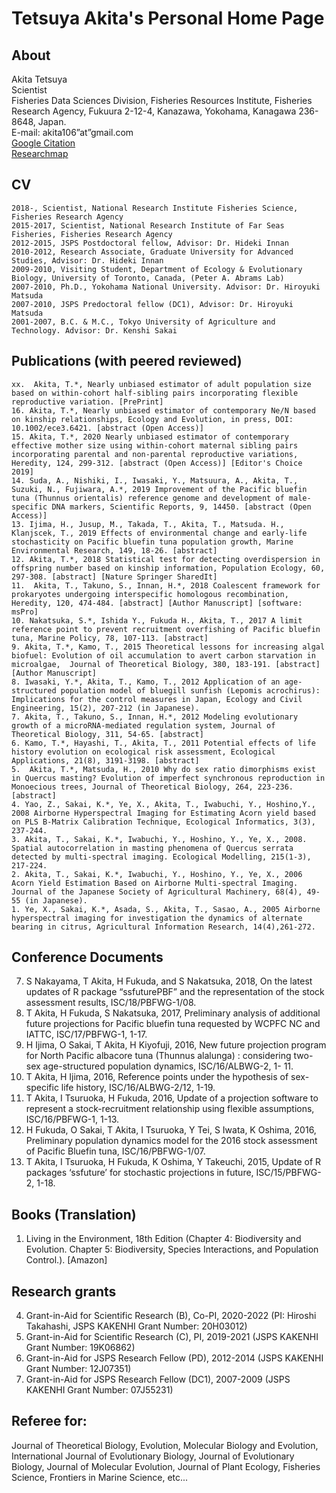 # Tetsuya Akita's Personal Home Page

## About
Akita Tetsuya  
Scientist  
Fisheries Data Sciences Division, Fisheries Resources Institute, Fisheries Research Agency, Fukuura 2-12-4, Kanazawa, Yokohama, Kanagawa 236-8648, Japan.  
E-mail: akita106”at”gmail.com  
[Google Citation](https://scholar.google.com.au/citations?user=Zn1DbAMAAAAJ&hl=en)  
[Researchmap](https://researchmap.jp/akitatetsuya/)  

## CV
    2018-, Scientist, National Research Institute Fisheries Science, Fisheries Research Agency
    2015-2017, Scientist, National Research Institute of Far Seas Fisheries, Fisheries Research Agency
    2012-2015, JSPS Postdoctoral fellow, Advisor: Dr. Hideki Innan
    2010-2012, Research Associate, Graduate University for Advanced Studies, Advisor: Dr. Hideki Innan
    2009-2010, Visiting Student, Department of Ecology & Evolutionary Biology, University of Toronto, Canada, (Peter A. Abrams Lab)
    2007-2010, Ph.D., Yokohama National University. Advisor: Dr. Hiroyuki Matsuda
    2007-2010, JSPS Predoctoral fellow (DC1), Advisor: Dr. Hiroyuki Matsuda
    2001-2007, B.C. & M.C., Tokyo University of Agriculture and Technology. Advisor: Dr. Kenshi Sakai
## Publications (with peered reviewed)
    xx.  Akita, T.*, Nearly unbiased estimator of adult population size based on within-cohort half-sibling pairs incorporating flexible reproductive variation. [PrePrint]
    16. Akita, T.*, Nearly unbiased estimator of contemporary Ne/N based on kinship relationships, Ecology and Evolution, in press, DOI: 10.1002/ece3.6421. [abstract (Open Access)]
    15. Akita, T.*, 2020 Nearly unbiased estimator of contemporary effective mother size using within-cohort maternal sibling pairs incorporating parental and non-parental reproductive variations, Heredity, 124, 299-312. [abstract (Open Access)] [Editor's Choice 2019]
    14. Suda, A., Nishiki, I., Iwasaki, Y., Matsuura, A., Akita, T., Suzuki, N., Fujiwara, A.*, 2019 Improvement of the Pacific bluefin tuna (Thunnus orientalis) reference genome and development of male-specific DNA markers, Scientific Reports, 9, 14450. [abstract (Open Access)]
    13. Ijima, H., Jusup, M., Takada, T., Akita, T., Matsuda. H., Klanjscek, T., 2019 Effects of environmental change and early-life stochasticity on Pacific bluefin tuna population growth, Marine Environmental Research, 149, 18-26. [abstract]
    12. Akita, T.*, 2018 Statistical test for detecting overdispersion in offspring number based on kinship information, Population Ecology, 60, 297-308. [abstract] [Nature Springer SharedIt]
    11.  Akita, T., Takuno, S., Innan, H.*, 2018 Coalescent framework for prokaryotes undergoing interspecific homologous recombination, Heredity, 120, 474-484. [abstract] [Author Manuscript] [software: msPro]
    10. Nakatsuka, S.*, Ishida Y., Fukuda H., Akita, T., 2017 A limit reference point to prevent recruitment overfishing of Pacific bluefin tuna, Marine Policy, 78, 107-113. [abstract]
    9. Akita, T.*, Kamo, T., 2015 Theoretical lessons for increasing algal biofuel: Evolution of oil accumulation to avert carbon starvation in microalgae,  Journal of Theoretical Biology, 380, 183-191. [abstract] [Author Manuscript]
    8. Iwasaki, Y.*, Akita, T., Kamo, T., 2012 Application of an age-structured population model of bluegill sunfish (Lepomis acrochirus): Implications for the control measures in Japan, Ecology and Civil Engineering, 15(2), 207-212 (in Japanese).
    7. Akita, T., Takuno, S., Innan, H.*, 2012 Modeling evolutionary growth of a microRNA-mediated regulation system, Journal of Theoretical Biology, 311, 54-65. [abstract]
    6. Kamo, T.*, Hayashi, T., Akita, T., 2011 Potential effects of life history evolution on ecological risk assessment, Ecological Applications, 21(8), 3191-3198. [abstract]
    5.  Akita, T.*, Matsuda, H., 2010 Why do sex ratio dimorphisms exist in Quercus masting? Evolution of imperfect synchronous reproduction in Monoecious trees, Journal of Theoretical Biology, 264, 223-236. [abstract]
    4. Yao, Z., Sakai, K.*, Ye, X., Akita, T., Iwabuchi, Y., Hoshino,Y., 2008 Airborne Hyperspectral Imaging for Estimating Acorn yield based on PLS B-Matrix Calibration Technique, Ecological Informatics, 3(3), 237-244.
    3. Akita, T., Sakai, K.*, Iwabuchi, Y., Hoshino, Y., Ye, X., 2008. Spatial autocorrelation in masting phenomena of Quercus serrata detected by multi-spectral imaging. Ecological Modelling, 215(1-3), 217-224.
    2. Akita, T., Sakai, K.*, Iwabuchi, Y., Hoshino, Y., Ye, X., 2006 Acorn Yield Estimation Based on Airborne Multi-spectral Imaging. Journal of the Japanese Society of Agricultural Machinery, 68(4), 49-55 (in Japanese).
    1. Ye, X., Sakai, K.*, Asada, S., Akita, T., Sasao, A., 2005 Airborne hyperspectral imaging for investigation the dynamics of alternate bearing in citrus, Agricultural Information Research, 14(4),261-272.
## Conference Documents
7. S Nakayama, T Akita, H Fukuda, and S Nakatsuka, 2018, On the latest updates of R package “ssfuturePBF” and the representation of the stock assessment results, ISC/18/PBFWG-1/08.
6. T Akita, H Fukuda, S Nakatsuka, 2017, Preliminary analysis of additional future projections for Pacific bluefin tuna requested by WCPFC NC and IATTC, ISC/17/PBFWG-1, 1-17.
5. H Ijima, O Sakai, T Akita, H Kiyofuji, 2016, New future projection program for North Pacific albacore tuna (Thunnus alalunga) : considering two-sex age-structured population dynamics, ISC/16/ALBWG-2, 1- 11.
4. T Akita, H Ijima, 2016, Reference points under the hypothesis of sex-specific life history, ISC/16/ALBWG-2/12, 1-19.
3. T Akita, I Tsuruoka, H Fukuda, 2016, Update of a projection software to represent a stock-recruitment relationship using flexible assumptions, ISC/16/PBFWG-1, 1-13.
2. H Fukuda, O Sakai, T Akita, I Tsuruoka, Y Tei, S Iwata, K Oshima, 2016, Preliminary population dynamics model for the 2016 stock assessment of Pacific Bluefin tuna, ISC/16/PBFWG-1/07.
1. T Akita, I Tsuruoka, H Fukuda, K Oshima, Y Takeuchi, 2015, Update of R packages ‘ssfuture’ for stochastic projections in future, ISC/15/PBFWG-2, 1-18.
## Books (Translation)
1. Living in the Environment, 18th Edition (Chapter 4: Biodiversity and Evolution. Chapter 5: Biodiversity, Species Interactions, and Population Control.). [Amazon]
## Research grants
4. Grant-in-Aid for Scientific Research (B), Co-PI, 2020-2022 (PI: Hiroshi Takahashi, JSPS KAKENHI Grant Number: 20H03012)
3. Grant-in-Aid for Scientific Research (C), PI, 2019-2021 (JSPS KAKENHI Grant Number: 19K06862)
2. Grant-in-Aid for JSPS Research Fellow (PD), 2012-2014 (JSPS KAKENHI Grant Number: 12J07351)
1. Grant-in-Aid for JSPS Research Fellow (DC1), 2007-2009 (JSPS KAKENHI Grant Number: 07J55231)
## Referee for:
Journal of Theoretical Biology, Evolution, Molecular Biology and Evolution, International Journal of Evolutionary Biology, Journal of Evolutionary Biology, Journal of Molecular Evolution, Journal of Plant Ecology, Fisheries Science, Frontiers in Marine Science, etc...
